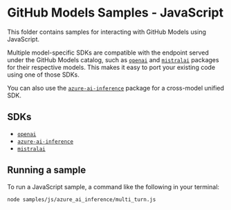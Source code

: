 # GitHub Models Samples - JavaScript

This folder contains samples for interacting with GitHub Models using JavaScript.

Multiple model-specific SDKs are compatible with the endpoint served under the GitHub Models catalog, such as [`openai`](./openai/README.md) and [`mistralai`](./mistralai/README.md) packages for their respective models. This makes it easy to port your existing code using one of those SDKs.

You can also use the [`azure-ai-inference`](./azure_ai_inference/README.md) package for a cross-model unified SDK.

## SDKs
- [`openai`](./openai/README.md)
- [`azure-ai-inference`](./azure_ai_inference/README.md)
- [`mistralai`](./mistralai/README.md)

## Running a sample

To run a JavaScript sample, a command like the following in your terminal:

```shell
node samples/js/azure_ai_inference/multi_turn.js
```
